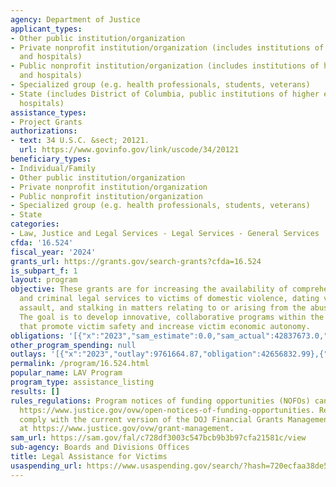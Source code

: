 ```yaml
---
agency: Department of Justice
applicant_types:
- Other public institution/organization
- Private nonprofit institution/organization (includes institutions of higher education
  and hospitals)
- Public nonprofit institution/organization (includes institutions of higher education
  and hospitals)
- Specialized group (e.g. health professionals, students, veterans)
- State (includes District of Columbia, public institutions of higher education and
  hospitals)
assistance_types:
- Project Grants
authorizations:
- text: 34 U.S.C. &sect; 20121.
  url: https://www.govinfo.gov/link/uscode/34/20121
beneficiary_types:
- Individual/Family
- Other public institution/organization
- Private nonprofit institution/organization
- Public nonprofit institution/organization
- Specialized group (e.g. health professionals, students, veterans)
- State
categories:
- Law, Justice and Legal Services - Legal Services - General Services
cfda: '16.524'
fiscal_year: '2024'
grants_url: https://grants.gov/search-grants?cfda=16.524
is_subpart_f: 1
layout: program
objective: These grants are for increasing the availability of comprehensive civil
  and criminal legal services to victims of domestic violence, dating violence, sexual
  assault, and stalking in matters relating to or arising from the abuse or violence.
  The goal is to develop innovative, collaborative programs within the legal system
  that promote victim safety and increase victim economic autonomy.
obligations: '[{"x":"2023","sam_estimate":0.0,"sam_actual":42837673.0,"usa_spending_actual":42440432.39},{"x":"2024","sam_estimate":0.0,"sam_actual":42434215.0,"usa_spending_actual":40987273.21},{"x":"2025","sam_estimate":0.0,"sam_actual":42434215.0,"usa_spending_actual":0.0}]'
other_program_spending: null
outlays: '[{"x":"2023","outlay":9761664.87,"obligation":42656832.99},{"x":"2024","outlay":454516.85,"obligation":42308275.74},{"x":"2025","outlay":0.0,"obligation":0.0}]'
permalink: /program/16.524.html
popular_name: LAV Program
program_type: assistance_listing
results: []
rules_regulations: Program notices of funding opportunities (NOFOs) can be found at
  https://www.justice.gov/ovw/open-notices-of-funding-opportunities. Recipients must
  comply with the current version of the DOJ Financial Grants Management Guide found
  at https://www.justice.gov/ovw/grant-management.
sam_url: https://sam.gov/fal/c728df3003c547bcb9b3b97cfa21581c/view
sub-agency: Boards and Divisions Offices
title: Legal Assistance for Victims
usaspending_url: https://www.usaspending.gov/search/?hash=720ecfaa38de5332499fe9da35b911a2
---
```

